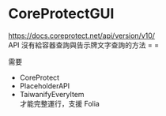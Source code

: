 # CoreProtectGUI   
https://docs.coreprotect.net/api/version/v10/   
API 沒有給容器查詢與告示牌文字查詢的方法 = =   
   
需要   
- CoreProtect   
- PlaceholderAPI   
- TaiwanifyEveryItem   
才能完整運行，支援 Folia   